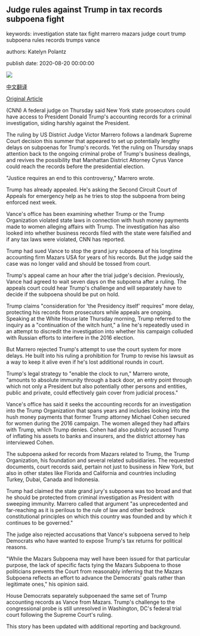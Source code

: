 ## Judge rules against Trump in tax records subpoena fight

keywords: investigation state tax fight marrero mazars judge court trump subpoena rules records trumps vance

authors: Katelyn Polantz

publish date: 2020-08-20 00:00:00

![](https://cdn.cnn.com/cnnnext/dam/assets/200817195710-donald-trump-august-27-2020-02-super-tease.jpg)

[中文翻译](Judge%20rules%20against%20Trump%20in%20tax%20records%20subpoena%20fight_zh.md)

[Original Article](https://edition.cnn.com/2020/08/20/politics/donald-trump-new-york-tax-records/index.html)

(CNN) A federal judge on Thursday said New York state prosecutors could have access to President Donald Trump's accounting records for a criminal investigation, siding harshly against the President.

The ruling by US District Judge Victor Marrero follows a landmark Supreme Court decision this summer that appeared to set up potentially lengthy delays on subpoenas for Trump's records. Yet the ruling on Thursday snaps attention back to the ongoing criminal probe of Trump's business dealings, and revives the possibility that Manhattan District Attorney Cyrus Vance could reach the records before the presidential election.

"Justice requires an end to this controversy," Marrero wrote.

Trump has already appealed. He's asking the Second Circuit Court of Appeals for emergency help as he tries to stop the subpoena from being enforced next week.

Vance's office has been examining whether Trump or the Trump Organization violated state laws in connection with hush money payments made to women alleging affairs with Trump. The investigation has also looked into whether business records filed with the state were falsified and if any tax laws were violated, CNN has reported.

Trump had sued Vance to stop the grand jury subpoena of his longtime accounting firm Mazars USA for years of his records. But the judge said the case was no longer valid and should be tossed from court.

Trump's appeal came an hour after the trial judge's decision. Previously, Vance had agreed to wait seven days on the subpoena after a ruling. The appeals court could hear Trump's challenge and will separately have to decide if the subpoena should be put on hold.

Trump claims "consideration for 'the Presidency itself' requires" more delay, protecting his records from prosecutors while appeals are ongoing. Speaking at the White House late Thursday morning, Trump referred to the inquiry as a "continuation of the witch hunt," a line he's repeatedly used in an attempt to discredit the investigation into whether his campaign colluded with Russian efforts to interfere in the 2016 election.

But Marrero rejected Trump's attempt to use the court system for more delays. He built into his ruling a prohibition for Trump to revise his lawsuit as a way to keep it alive even if he's lost additional rounds in court.

Trump's legal strategy to "enable the clock to run," Marrero wrote, "amounts to absolute immunity through a back door, an entry point through which not only a President but also potentially other persons and entities, public and private, could effectively gain cover from judicial process."

Vance's office has said it seeks the accounting records for an investigation into the Trump Organization that spans years and includes looking into the hush money payments that former Trump attorney Michael Cohen secured for women during the 2016 campaign. The women alleged they had affairs with Trump, which Trump denies. Cohen had also publicly accused Trump of inflating his assets to banks and insurers, and the district attorney has interviewed Cohen.

The subpoena asked for records from Mazars related to Trump, the Trump Organization, his foundation and several related subsidiaries. The requested documents, court records said, pertain not just to business in New York, but also in other states like Florida and California and countries including Turkey, Dubai, Canada and Indonesia.

Trump had claimed the state grand jury's subpoena was too broad and that he should be protected from criminal investigation as President with sweeping immunity. Marrero called that argument "as unprecedented and far-reaching as it is perilous to the rule of law and other bedrock constitutional principles on which this country was founded and by which it continues to be governed."

The judge also rejected accusations that Vance's subpoena served to help Democrats who have wanted to expose Trump's tax returns for political reasons.

"While the Mazars Subpoena may well have been issued for that particular purpose, the lack of specific facts tying the Mazars Subpoena to those politicians prevents the Court from reasonably inferring that the Mazars Subpoena reflects an effort to advance the Democrats' goals rather than legitimate ones," his opinion said.

House Democrats separately subpoenaed the same set of Trump accounting records as Vance from Mazars. Trump's challenge to the congressional probe is still unresolved in Washington, DC's federal trial court following the Supreme Court's ruling.

This story has been updated with additional reporting and background.